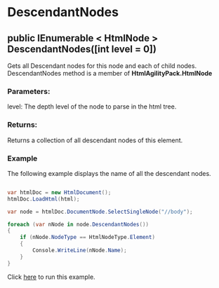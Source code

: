 # DescendantNodes

## public IEnumerable < HtmlNode > DescendantNodes([int level = 0])

Gets all Descendant nodes for this node and each of child nodes. DescendantNodes method is a member of **HtmlAgilityPack.HtmlNode**

### Parameters:

level: The depth level of the node to parse in the html tree.

### Returns:

Returns a collection of all descendant nodes of this element.

### Example

The following example displays the name of all the descendant nodes.

```csharp

var htmlDoc = new HtmlDocument();
htmlDoc.LoadHtml(html);

var node = htmlDoc.DocumentNode.SelectSingleNode("//body");

foreach (var nNode in node.DescendantNodes())
{
    if (nNode.NodeType == HtmlNodeType.Element)
    {
        Console.WriteLine(nNode.Name);
    }
}

```

Click [here](https://dotnetfiddle.net/gLl45I) to run this example.
